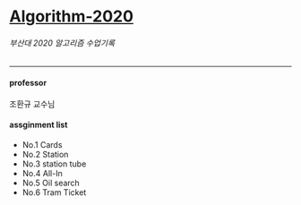 # [Algorithm-2020](http://topaz.cs.pusan.ac.kr/~algo2020/)
###### 부산대 2020 알고리즘 수업기록
----
#### professor
조환규 교수님

#### assginment list   
- No.1 Cards 
- No.2 Station  
- No.3 station tube  
- No.4 All-In  
- No.5 Oil search  
- No.6 Tram Ticket  

